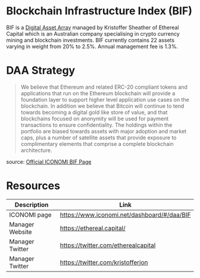 # Blockchain Infrastructure Index (BIF)
BIF is a [Digital Asset Array](../Digital-Asset-Arrays.md) managed by Kristoffer Sheather of Ethereal Capital which is an Australian company specialising in crypto currency mining and blockchain investments. BIF currently contains 22 assets varying in weight from 20% to 2.5%. Annual management fee is 1.3%.

# DAA Strategy
> We believe that Ethereum and related ERC-20 compliant tokens and applications that run on the Ethereum blockchain will provide a foundation layer to support higher level application use cases on the blockchain. In addition we believe that Bitcoin will continue to tend towards becoming a digital gold like store of value, and that blockchains focused on anonymity will be used for payment transactions to ensure confidentiality. The holdings within the portfolio are biased towards assets with major adoption and market caps, plus a number of satellite assets that provide exposure to complimentary elements that comprise a complete blockchain architecture.

source: [Official ICONOMI BIF Page](https://www.iconomi.net/dashboard/#/daa/BIF)

# Resources
Description | Link 
---|---
ICONOMI page | https://www.iconomi.net/dashboard/#/daa/BIF
Manager Website | https://ethereal.capital/
Manager Twitter | https://twitter.com/etherealcapital
Manager Twitter | https://twitter.com/kristofferjon
